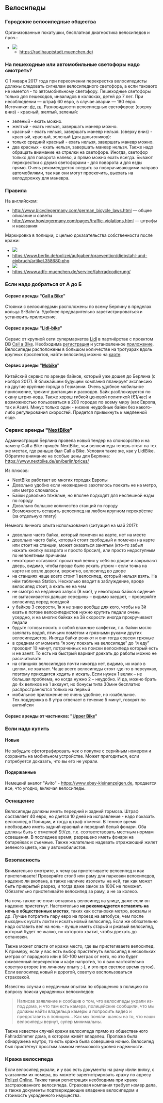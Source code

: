 ## Велосипеды

### Городские велосипедные общества

Организованные покатушки, бесплатная диагностика велосипедов и проч.:
* ![](files/mu.png)
  * https://radlhauptstadt.muenchen.de/

### На пешеходные или автомобильные светофоры надо смотреть?

С 1 января 2017 года при пересечении перекрестка велосипедисты должны следовать сигналам велосипедного светофора, а если такового не имеется - то автомобильному светофору. Пешеходные светофоры только для пешеходов, инвалидов в колясках, детей до 7 лет. При несоблюдении — штраф 60 евро, в случае аварии — 180 евро.
Источники: [de](http://www.focus.de/auto/videos/vorsicht-bei-der-ampel-neue-regel-fuer-fahrradfahrer-das-aendert-sich-2017_id_6422439.html), [ru](http://liveberlin.ru/news/2017/01/06/velo-pdd-2017/).
Разновидности велосипедных светофоров:
(сверху вниз) - красный, желтый, зеленый:
- зеленый - ехать можно.
- желтый - ехать нельзя, завершать маневр можно.
- красный - ехать нельзя, завершать маневр нельзя.
(сверху вниз) - красный, красный, зеленый (для дальтоников):
- только средний красный - ехать нельзя, завершать маневр можно.
- два красных - ехать нельзя, завершать маневр нельзя.
Также надо обращать внимание на стрелки на светофоре. Иногда, светофор только для поворота налево, а прямо можно ехать всегда. Бывают перекрестки с двумя светофорами - для поворота и для езды прямо.
Очень рекомендуется следить за поворачивающими направо автомобилями, так как они могут проскочить, выехать на велодорожку для маневра.

### Правила

На английском:

* http://www.bicyclegermany.com/german_bicycle_laws.html — общее описание и советы
* http://www.howtogermany.com/pages/traffic-violations.html — штрафы и наказания

Маркировка в полиции, с целью доказательства собственности после кражи:
*  ![](files/be.png)
  * https://www.berlin.de/polizei/aufgaben/praevention/diebstahl-und-einbruch/artikel.358680.php
*  ![](files/mu.png)
  * https://www.adfc-muenchen.de/service/fahrradcodierung/

### Если надо добраться от А до Б

#### Сервис аренды "[Call a Bike](https://www.callabike-interaktiv.de/)"
Стоянки с велосипедами расположены по всему Берлину в пределах кольца S-Bahn'а. Удобнее предварительно зарегистрироваться и установить приложение.

#### Сервис аренды "[Lidl-bike](https://www.lidl-bike.de/de)"
Сервис от крупной сети супермаркетов [Lidl](https://www.lidl.de/) в партнёрстве с проектом DB [Call a Bike](https://www.callabike-interaktiv.de/). Необходима [регистрация](https://www.lidl-bike.de/de/registrieren) и установленное [приложение](https://www.lidl-bike.de/de/soeinfachgehts/app). Велосипеды расположены в большом количестве на тротуарах вдоль крупных проспектов, найти велосипед можно на [карте](https://www.lidl-bike.de/de/rad-finden).

#### Сервис аренды "[Mobike](https://mobike.com/de/)"
Китайский сервис по аренде байков, который уже дошел до Берлина (с ноября 2017). В ближайшем будущем компания планирует экспансию на другие крупные города в Германии. Очень удобное мобильное приложение, трекинг дистанции и расходов. Байк разблокируется по cкану штрих-кода. Также хорош гибкой ценовой политикой (€1/час) и возможностью пользоваться в 200 городах по всему миру (как Европа, так и Азия).
Минус только один - низкие неудобные байки без какого-либо регулирования скоростей. Придется привыкнуть к медленной езде.

### Сервис аренды "[NextBike](https://www.nextbike.de)"
Администрация Берлина провела новый тендер на спонсорство и на замену Call a Bike пришёл NextBike, чьи велосипеды теперь стоят на тех же местах, где раньше был Call a Bike.
Условия такие же, как у LidlBike. 
Обратите внимание на особые цены для Берлина: https://www.nextbike.de/en/berlin/prices/

Из плюсов:
- NextBike работает во многих городах Европы
- Довольно удобно если неожиданно захотелось поехать не на метро, или метро сломалось
- Байки довольно тяжёлые, но вполне подходят для неспешной езды по городу
- Довольно большое количество станций по городу
- Возможность оставить велосипед на любом крупном перекрёстке (за отдельную плату)

Немного личного опыта использования (ситуация на май 2017):
- довольно часто байка, который помечен на карте, нет на месте
- довольно часто байк, который стоит свободный и помечен на карте или стоит на станции, может оказаться занятым (кто-то забыл нажать кнопку возврата и просто бросил), или просто недоступным по непонятным причинам
- некоторые оставляют прокатный велик у себя во дворе и закрывают дверь, видимо, чтобы проще было уехать утром – если точка на карте не возле дороги, вероятно, велосипед во дворе
- на станциях чаще всего стоит 1 велосипед, который нельзя взять. На нём табличка Station. Несколько вводит в заблуждение, вроде велосипед стоит, а ехать не на чем
- не смотря на недавний запуск (8 мая), у некоторых байков сидение не вытаскивается дальше середины – видимо заедает, – проверяйте велосипед перед поездкой
- у байков 3 скорости, 1я я не знаю вообще для кого, чтобы на 3й ехать в потоке велосипедистов нужно крутить педали очень усердно, и на многих байках на 3й скорости иногда прокручивают педали
- будьте готовы носить с собой влажные салфетки, т.к. байки могло заляпать водой, птичьим помётом и грязными руками других велосипедистов. Иногда байки роняют и они тогда совсем грязные
- в среднем от момента “я хочу поехать на велосипеде” до “я еду” проходит 10 минут, потраченных на поиски велосипеда который есть и не занят. То есть на быстрый вариант доехать до работы можно не рассчитывать
- на станциях велосипедов почти никогда нет, видимо, их мало в целом, не хватает. Чаще всего велосипеды стоят где-то в переулках, поэтому приходится ходить и искать. Если нужен 1 велик – не большая проблема, но когда нужно 2 – неудобно. И да, можно брать до 4х великов на 1 аккаунт, но бонусы типа 30мин бесплатно распространяются только на первый
- мобильное приложение не очень удобное, но юзабельное. Тех.поддержка в 8 утра отвечает в течение 5 минут, говорят по английски

#### Сервис аренды от частников: "[Upper Bike](https://www.upperbike.com/en/)"

### Если надо купить

#### Новые
Не забудьте сфотографировать чек о покупке с серийным номером и сохранить на мобильном устройстве. Может пригодиться, если потребуется доказать, что вы его не украли.

#### Подержанные

Немецкий аналог "Avito" - https://www.ebay-kleinanzeigen.de, продается все, что угодно, включая велосипеды.

### Оснащение
Велосипеды должны иметь передний и задний тормоза.
Штраф составляет 40 евро, но дается 10 дней на исправление - надо показать велосипед в Полиции, и тогда штраф отменят.
В темное время необходимо иметь задний красный и передний белый фонари. Оба должны быть с отметкой StVzo, т.е. соответствовать местным нормам освещения.
В последнее время, разрешено иметь фонари на батарейках и съемные.
Также желательно надевать отражающий жилет зеленого цвета, как у автомобилистов.

### Безопасность

Внимательно смотрите, к чему вы пристегиваете велосипед и как пристегиваете! Проверяйте столб или раму для парковки велосипедов, надежно ли вкопана, а также наличие изоленты на ней, так как может быть прикрытый разрез, и тогда даже замок за 100€ не поможет. Обязательно пристегивайте велосипед за раму, а не за колесо.

На ночь также не стоит оставлять велосипед на улице, даже если он надежно пристегнут. Настоятельно **не рекомендуется оставлять на ночь в общественных местах**, таких как остановки метро, вокзалы и др. Лучше потратить пару евро на проезд на автобусе, чем после выходных кусать локти и искать новый велосипед. Если же обязательно надо оставить вел на ночь - лучше иметь старый и ржавый велосипед, который будет не жалко, но которого хватит, чтобы доехать до остановки.

Также может спасти от кражи место, где вы пристегиваете велосипед. К примеру, если у вас есть выбор пристегнуть велосипед в нескольких метрах от парадного или в 50-100 метрах от него, но это будет оживленный перекресток и кафе напротив, то я вам настоятельно советую второе (по личному опыту ;-), и это про светлое время суток).
Если велосипед новый и дорогой, советую воспользоваться страховкой.

Известны случаи с неудачным опытом по обращению в полицию по вопросу поиска украденных велосипедов:

> Написав заявление и сообщив о том, что велосипеды украли из-под дома, и что там есть камера, полицейские сообщили, что мы должны найти владельца камеры и попросить видео и предоставить в полицию... Как мы поняли: шансы на то, что наши велосипеды вернут, супер минимальны.

Также известен случай кражи велосипеда прямо из общественного Fahradzimmer дома, в котором живёт владелец. Пропажа была обнаружена наутро, то есть кража была совершена ночью. Велосипед был пристёгнут простым замком невысокого уровня надежности.

### Кража велосипеда

Если велосипед украли, и у вас есть документы на раму и\или вилку, с указанием их номера, вы можете зарегистрировать кражу по адресу [Polizei Online](https://www.internetwache-polizei-berlin.de/).
Также такая регистрация необходима при краже застрахованного велосипеда. Страховая компания требует номер дела, а также документы подтверждающие владение велосипедом и стоимость украденного имущества.
